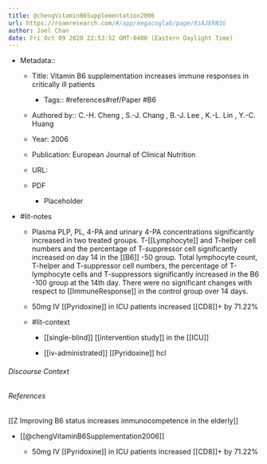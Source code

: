 ```yaml
---
title: @chengVitaminB6Supplementation2006
url: https://roamresearch.com/#/app/megacoglab/page/8iAJERN1G
author: Joel Chan
date: Fri Oct 09 2020 22:53:52 GMT-0400 (Eastern Daylight Time)
---
```


- Metadata::

    - Title: Vitamin B6 supplementation increases immune responses in critically ill patients

        - Tags:: #references#ref/Paper #B6

    - Authored by::  C.-H. Cheng ,  S.-J. Chang ,  B.-J. Lee ,  K.-L. Lin ,  Y.-C. Huang

    - Year: 2006

    - Publication: European Journal of Clinical Nutrition

    - URL:

    - PDF

        - Placeholder
- #lit-notes

    - Plasma PLP, PL, 4-PA and urinary 4-PA concentrations significantly increased in two treated groups. T-[[Lymphocyte]] and T-helper cell numbers and the percentage of T-suppressor cell significantly increased on day 14 in the [[B6]] -50 group. Total lymphocyte count, T-helper and T-suppressor cell numbers, the percentage of T-lymphocyte cells and T-suppressors significantly increased in the B6 -100 group at the 14th day. There were no significant changes with respect to [[ImmuneResponse]] in the control group over 14 days.

    - 50mg IV [[Pyridoxine]] in ICU patients increased [[CD8]]+ by 71.22%

    - #lit-context

        - [[single-blind]] [[intervention study]] in the [[ICU]]

        - [[iv-administrated]] [[Pyridoxine]] hcl

###### Discourse Context



###### References

[[Z Improving B6 status increases immunocompetence in the elderly]]

- [[@chengVitaminB6Supplementation2006]]

    - 50mg IV [[Pyridoxine]] in ICU patients increased [[CD8]]+ by 71.22%
